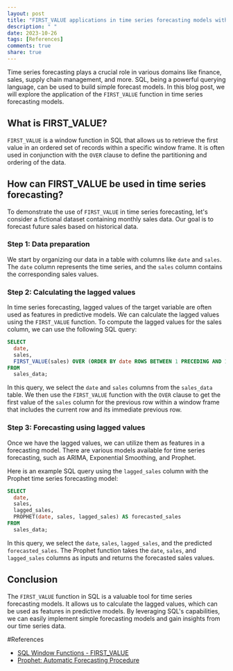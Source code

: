 ```yaml
---
layout: post
title: "FIRST_VALUE applications in time series forecasting models with SQL"
description: " "
date: 2023-10-26
tags: [References]
comments: true
share: true
---
```


Time series forecasting plays a crucial role in various domains like finance, sales, supply chain management, and more. SQL, being a powerful querying language, can be used to build simple forecast models. In this blog post, we will explore the application of the `FIRST_VALUE` function in time series forecasting models.

## What is FIRST_VALUE?

`FIRST_VALUE` is a window function in SQL that allows us to retrieve the first value in an ordered set of records within a specific window frame. It is often used in conjunction with the `OVER` clause to define the partitioning and ordering of the data.

## How can FIRST_VALUE be used in time series forecasting?

To demonstrate the use of `FIRST_VALUE` in time series forecasting, let's consider a fictional dataset containing monthly sales data. Our goal is to forecast future sales based on historical data.

### Step 1: Data preparation

We start by organizing our data in a table with columns like `date` and `sales`. The `date` column represents the time series, and the `sales` column contains the corresponding sales values.

### Step 2: Calculating the lagged values

In time series forecasting, lagged values of the target variable are often used as features in predictive models. We can calculate the lagged values using the `FIRST_VALUE` function. To compute the lagged values for the sales column, we can use the following SQL query:

```sql
SELECT 
  date,
  sales,
  FIRST_VALUE(sales) OVER (ORDER BY date ROWS BETWEEN 1 PRECEDING AND 1 PRECEDING) AS lagged_sales
FROM 
  sales_data;
```

In this query, we select the `date` and `sales` columns from the `sales_data` table. We then use the `FIRST_VALUE` function with the `OVER` clause to get the first value of the `sales` column for the previous row within a window frame that includes the current row and its immediate previous row.

### Step 3: Forecasting using lagged values

Once we have the lagged values, we can utilize them as features in a forecasting model. There are various models available for time series forecasting, such as ARIMA, Exponential Smoothing, and Prophet.

Here is an example SQL query using the `lagged_sales` column with the Prophet time series forecasting model:

```sql
SELECT 
  date,
  sales,
  lagged_sales,
  PROPHET(date, sales, lagged_sales) AS forecasted_sales
FROM 
  sales_data;
```

In this query, we select the `date`, `sales`, `lagged_sales`, and the predicted `forecasted_sales`. The Prophet function takes the `date`, `sales`, and `lagged_sales` columns as inputs and returns the forecasted sales values.

## Conclusion

The `FIRST_VALUE` function in SQL is a valuable tool for time series forecasting models. It allows us to calculate the lagged values, which can be used as features in predictive models. By leveraging SQL's capabilities, we can easily implement simple forecasting models and gain insights from our time series data.

#References
- [SQL Window Functions - FIRST_VALUE](https://www.postgresql.org/docs/9.5/tutorial-window.html)
- [Prophet: Automatic Forecasting Procedure](https://facebook.github.io/prophet/)